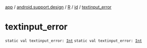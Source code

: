 [app](../../../index.md) / [android.support.design](../../index.md) / [R](../index.md) / [id](index.md) / [textinput_error](./textinput_error.md)

# textinput_error

`static val textinput_error: `[`Int`](https://kotlinlang.org/api/latest/jvm/stdlib/kotlin/-int/index.html)
`static val textinput_error: `[`Int`](https://kotlinlang.org/api/latest/jvm/stdlib/kotlin/-int/index.html)